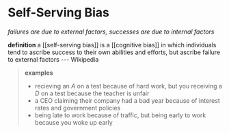 # Self-Serving Bias

_failures are due to external factors, successes are due to internal factors_

**definition** a [[self-serving bias]] is a [[cognitive bias]] in which individuals tend to ascribe success to their own abilities and efforts, but ascribe failure to external factors --- Wikipedia

> **examples**
>
> - recieving an _A_ on a test because of hard work, but you receiving a _D_ on a test because the teacher is unfair
> - a CEO claiming their company had a bad year because of interest rates and government policies
> - being late to work because of traffic, but being early to work because you woke up early
